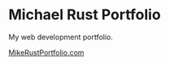 # Michael Rust Portfolio

My web development portfolio.

[MikeRustPortfolio.com](https://mikerustportfolio.com)
